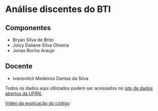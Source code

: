 Análise discentes do BTI
========================

Componentes
-----------
* Bryan Silva de Brito
* Joicy Daliane Silva Oliveira
* Jonas Rocha Araujo

Docente
-------
* Ivanovitch Medeiros Dantas da Silva

Todos os dados aqui utilizados podem ser acessados no [site de dados abertos da UFRN.](dados.ufrn.br)


[Vídeo da explicação do código](https://www.youtube.com/watch?v=D9uzyMGtNVQ&feature=youtu.be)
